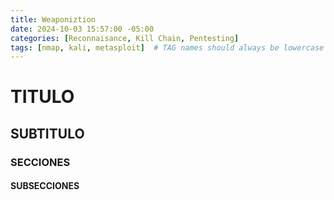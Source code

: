 ```yaml
---
title: Weaponiztion
date: 2024-10-03 15:57:00 -05:00
categories: [Reconnaisance, Kill Chain, Pentesting]
tags: [nmap, kali, metasploit]  # TAG names should always be lowercase
---
```



# TITULO

## SUBTITULO

### SECCIONES

#### SUBSECCIONES



